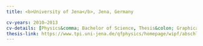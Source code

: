 ```yaml
---
title: <b>University of Jena</b>, Jena, Germany

cv-years: 2010–2013
cv-details: [Physics&comma; Bachelor of Science, Thesis&colon; Graphical expansion of the partition function for the supersymmetric non-linear sigma-model in (1+0) D &#91;German&#93;]
thesis-link: https://www.tpi.uni-jena.de/qfphysics/homepage/wipf/abschlussarbeiten/schambach_bachelor.pdf
---
```

